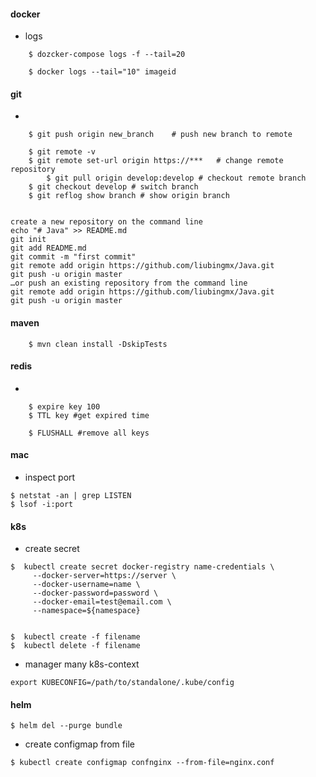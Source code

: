 #### docker
- logs
```
	$ dozcker-compose logs -f --tail=20

	$ docker logs --tail="10" imageid
```

#### git

- 
```
	$ git push origin new_branch    # push new branch to remote
	
	$ git remote -v
	$ git remote set-url origin https://***   # change remote repository
        $ git pull origin develop:develop # checkout remote branch
	$ git checkout develop # switch branch
	$ git reflog show branch # show origin branch


create a new repository on the command line
echo "# Java" >> README.md
git init
git add README.md
git commit -m "first commit"
git remote add origin https://github.com/liubingmx/Java.git
git push -u origin master
…or push an existing repository from the command line
git remote add origin https://github.com/liubingmx/Java.git
git push -u origin master
```
#### maven

```
	$ mvn clean install -DskipTests
```

#### redis
- 
```
	$ expire key 100
	$ TTL key #get expired time 

	$ FLUSHALL #remove all keys
```

#### mac

- inspect port
```
$ netstat -an | grep LISTEN
$ lsof -i:port
```

#### k8s

- create secret 
```
$  kubectl create secret docker-registry name-credentials \
 	 --docker-server=https://server \
	 --docker-username=name \
	 --docker-password=password \
	 --docker-email=test@email.com \
	 --namespace=${namespace}


$  kubectl create -f filename
$  kubectl delete -f filename
```

- manager many k8s-context
```
export KUBECONFIG=/path/to/standalone/.kube/config
```

#### helm
```
$ helm del --purge bundle
```










- create configmap from file
```
$ kubectl create configmap confnginx --from-file=nginx.conf
```




